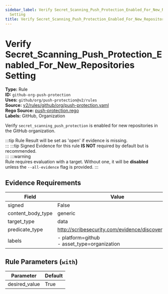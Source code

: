 ```yaml
---
sidebar_label: Verify Secret_Scanning_Push_Protection_Enabled_For_New_Repositories
  Setting
title: Verify Secret_Scanning_Push_Protection_Enabled_For_New_Repositories Setting
---  
```

# Verify Secret_Scanning_Push_Protection_Enabled_For_New_Repositories Setting  
**Type:** Rule  
**ID:** `github-org-push-protection`  
**Uses:** `github/org/push-protection@v2/rules`  
**Source:** [v2/rules/github/org/push-protection.yaml](https://github.com/scribe-public/sample-policies/blob/main/v2/rules/github/org/push-protection.yaml)  
**Rego Source:** [push-protection.rego](https://github.com/scribe-public/sample-policies/blob/main/v2/rules/github/org/push-protection.rego)  
**Labels:** GitHub, Organization  

Verify `secret_scanning_push_protection` is enabled for new repositories in the GitHub organization.

:::tip 
Rule Result will be set as 'open' if evidence is missing.  
::: 
:::tip 
Signed Evidence for this rule **IS NOT** required by default but is recommended.  
::: 
:::warning  
Rule requires evaluation with a target. Without one, it will be **disabled** unless the `--all-evidence` flag is provided.
::: 

## Evidence Requirements  
| Field | Value |
|-------|-------|
| signed | False |
| content_body_type | generic |
| target_type | data |
| predicate_type | http://scribesecurity.com/evidence/discovery/v0.1 |
| labels | - platform=github<br/>- asset_type=organization |

## Rule Parameters (`with`)  
| Parameter | Default |
|-----------|---------|
| desired_value | True |
